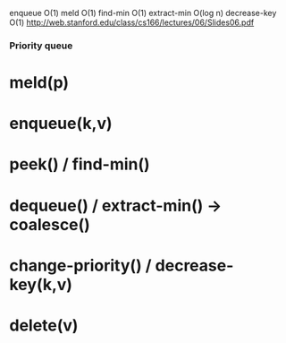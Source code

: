enqueue O(1)
meld O(1)
find-min O(1)
extract-min O(log n)
decrease-key O(1)
http://web.stanford.edu/class/cs166/lectures/06/Slides06.pdf

### Priority queue

# meld(p)

# enqueue(k,v)

# peek() / find-min()

# dequeue() / extract-min() -> coalesce()

# change-priority() / decrease-key(k,v)

# delete(v)
